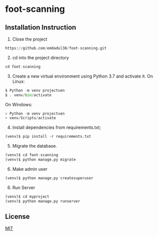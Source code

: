 # foot-scanning

## Installation Instruction
1. Close the project 
```python
https://github.com/emdadul38/foot-scanning.git
```
2. cd into the project directory
```python
cd foot-scanning
```
3. Create a new virtual environment using Python 3.7 and activate it.
On Linux:
```python
$ Python -m venv projectven
$ . venv/bin/activate
```

On Windows:
```python
> Python -m venv projectven
> venv/Scripts/activate
```
4. Install dependencies from requirements.txt;
```python
(venv)$ pip install -r requirements.txt
```
5. Migrate the database.

```python
(venv)$ cd foot-scanning
(venv)$ python manage.py migrate
```

6. Make admin user

```python
(venv)$ python manage.py createsuperuser
```

6. Run Server
```python
(venv)$ cd myproject
(venv)$ python manage.py runserver
```
## License
[MIT](https://choosealicense.com/licenses/mit/)
